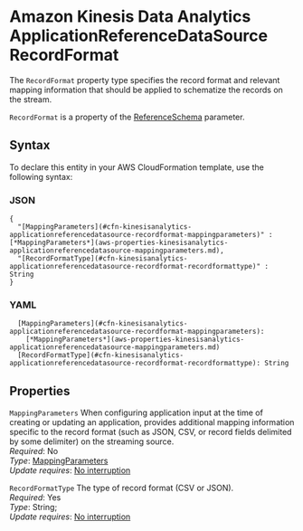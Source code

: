 # Amazon Kinesis Data Analytics ApplicationReferenceDataSource RecordFormat<a name="aws-properties-kinesisanalytics-applicationreferencedatasource-recordformat"></a>

The `RecordFormat` property type specifies the record format and relevant mapping information that should be applied to schematize the records on the stream\. 

 `RecordFormat` is a property of the [ReferenceSchema](aws-properties-kinesisanalytics-applicationreferencedatasource-referenceschema.md) parameter\. 

## Syntax<a name="aws-properties-kinesisanalytics-applicationreferencedatasource-recordformat-syntax"></a>

To declare this entity in your AWS CloudFormation template, use the following syntax:

### JSON<a name="aws-properties-kinesisanalytics-applicationreferencedatasource-recordformat-syntax.json"></a>

```
{
  "[MappingParameters](#cfn-kinesisanalytics-applicationreferencedatasource-recordformat-mappingparameters)" : [*MappingParameters*](aws-properties-kinesisanalytics-applicationreferencedatasource-mappingparameters.md),
  "[RecordFormatType](#cfn-kinesisanalytics-applicationreferencedatasource-recordformat-recordformattype)" : String
}
```

### YAML<a name="aws-properties-kinesisanalytics-applicationreferencedatasource-recordformat-syntax.yaml"></a>

```
  [MappingParameters](#cfn-kinesisanalytics-applicationreferencedatasource-recordformat-mappingparameters): 
    [*MappingParameters*](aws-properties-kinesisanalytics-applicationreferencedatasource-mappingparameters.md)
  [RecordFormatType](#cfn-kinesisanalytics-applicationreferencedatasource-recordformat-recordformattype): String
```

## Properties<a name="aws-properties-kinesisanalytics-applicationreferencedatasource-recordformat-properties"></a>

`MappingParameters`  <a name="cfn-kinesisanalytics-applicationreferencedatasource-recordformat-mappingparameters"></a>
When configuring application input at the time of creating or updating an application, provides additional mapping information specific to the record format \(such as JSON, CSV, or record fields delimited by some delimiter\) on the streaming source\.   
 *Required*: No  
 *Type*: [MappingParameters](aws-properties-kinesisanalytics-applicationreferencedatasource-mappingparameters.md)  
 *Update requires*: [No interruption](using-cfn-updating-stacks-update-behaviors.md#update-no-interrupt) 

`RecordFormatType`  <a name="cfn-kinesisanalytics-applicationreferencedatasource-recordformat-recordformattype"></a>
The type of record format \(CSV or JSON\)\.  
 *Required*: Yes  
 *Type*: String;  
 *Update requires*: [No interruption](using-cfn-updating-stacks-update-behaviors.md#update-no-interrupt) 